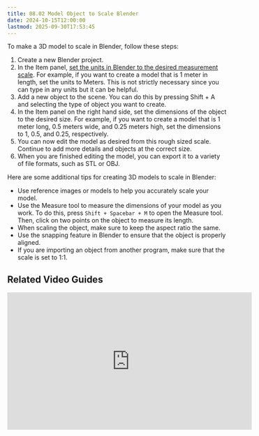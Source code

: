 ```yaml
---
title: 08.02 Model Object to Scale Blender
date: 2024-10-15T12:00:00
lastmod: 2025-09-30T17:53:45
---
```


To make a 3D model to scale in Blender, follow these steps:

1. Create a new Blender project.
2. In the Item panel, [set the units in Blender to the desired measurement scale](../../../../3d-modeling/blender/change-units-blender.md). For example, if you want to create a model that is 1 meter in length, set the units to Meters. This is not strictly necessary since you can type in any units but it can be helpful.
3. Add a new object to the scene. You can do this by pressing Shift + A and selecting the type of object you want to create.
4. In the Item panel on the right hand side, set the dimensions of the object to the desired size. For example, if you want to create a model that is 1 meter long, 0.5 meters wide, and 0.25 meters high, set the dimensions to 1, 0.5, and 0.25, respectively.
5. You can now edit the model as desired from this rough sized scale. Continue to add more details and objects at the correct size.
6. When you are finished editing the model, you can export it to a variety of file formats, such as STL or OBJ.

Here are some additional tips for creating 3D models to scale in Blender:

- Use reference images or models to help you accurately scale your model.
- Use the Measure tool to measure the dimensions of your model as you work. To do this, press `Shift + Spacebar + M` to open the Measure tool. Then, click on two points on the object to measure its length.
- When scaling the object, make sure to keep the aspect ratio the same.
- Use the snapping feature in Blender to ensure that the object is properly aligned.
- If you are importing an object from another program, make sure that the scale is set to 1:1.

## Related Video Guides

<div class="video-grid">

<div class="iframe-16-9-container">
<iframe class="youTubeIframe" width="560" height="315" src="https://www.youtube.com/embed/7S1p17VvFiA" title="YouTube video player" frameborder="0" allow="accelerometer; autoplay; clipboard-write; encrypted-media; gyroscope; picture-in-picture; web-share" referrerpolicy="strict-origin-when-cross-origin" allowfullscreen></iframe>
</div>

</div>
